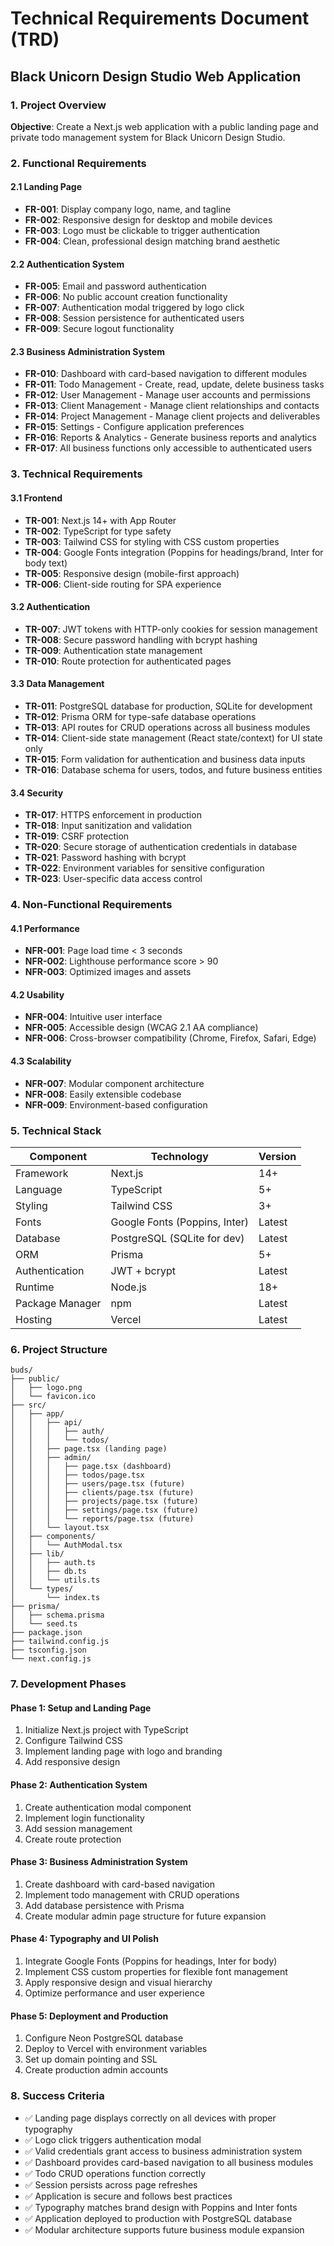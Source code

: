 # Technical Requirements Document (TRD)
## Black Unicorn Design Studio Web Application

### 1. Project Overview
**Objective**: Create a Next.js web application with a public landing page and private todo management system for Black Unicorn Design Studio.

### 2. Functional Requirements

#### 2.1 Landing Page
- **FR-001**: Display company logo, name, and tagline
- **FR-002**: Responsive design for desktop and mobile devices
- **FR-003**: Logo must be clickable to trigger authentication
- **FR-004**: Clean, professional design matching brand aesthetic

#### 2.2 Authentication System
- **FR-005**: Email and password authentication
- **FR-006**: No public account creation functionality
- **FR-007**: Authentication modal triggered by logo click
- **FR-008**: Session persistence for authenticated users
- **FR-009**: Secure logout functionality

#### 2.3 Business Administration System
- **FR-010**: Dashboard with card-based navigation to different modules
- **FR-011**: Todo Management - Create, read, update, delete business tasks
- **FR-012**: User Management - Manage user accounts and permissions
- **FR-013**: Client Management - Manage client relationships and contacts
- **FR-014**: Project Management - Manage client projects and deliverables
- **FR-015**: Settings - Configure application preferences
- **FR-016**: Reports & Analytics - Generate business reports and analytics
- **FR-017**: All business functions only accessible to authenticated users

### 3. Technical Requirements

#### 3.1 Frontend
- **TR-001**: Next.js 14+ with App Router
- **TR-002**: TypeScript for type safety
- **TR-003**: Tailwind CSS for styling with CSS custom properties
- **TR-004**: Google Fonts integration (Poppins for headings/brand, Inter for body text)
- **TR-005**: Responsive design (mobile-first approach)
- **TR-006**: Client-side routing for SPA experience

#### 3.2 Authentication
- **TR-007**: JWT tokens with HTTP-only cookies for session management
- **TR-008**: Secure password handling with bcrypt hashing
- **TR-009**: Authentication state management
- **TR-010**: Route protection for authenticated pages

#### 3.3 Data Management
- **TR-011**: PostgreSQL database for production, SQLite for development
- **TR-012**: Prisma ORM for type-safe database operations
- **TR-013**: API routes for CRUD operations across all business modules
- **TR-014**: Client-side state management (React state/context) for UI state only
- **TR-015**: Form validation for authentication and business data inputs
- **TR-016**: Database schema for users, todos, and future business entities

#### 3.4 Security
- **TR-017**: HTTPS enforcement in production
- **TR-018**: Input sanitization and validation
- **TR-019**: CSRF protection
- **TR-020**: Secure storage of authentication credentials in database
- **TR-021**: Password hashing with bcrypt
- **TR-022**: Environment variables for sensitive configuration
- **TR-023**: User-specific data access control

### 4. Non-Functional Requirements

#### 4.1 Performance
- **NFR-001**: Page load time < 3 seconds
- **NFR-002**: Lighthouse performance score > 90
- **NFR-003**: Optimized images and assets

#### 4.2 Usability
- **NFR-004**: Intuitive user interface
- **NFR-005**: Accessible design (WCAG 2.1 AA compliance)
- **NFR-006**: Cross-browser compatibility (Chrome, Firefox, Safari, Edge)

#### 4.3 Scalability
- **NFR-007**: Modular component architecture
- **NFR-008**: Easily extensible codebase
- **NFR-009**: Environment-based configuration

### 5. Technical Stack

| Component | Technology | Version |
|-----------|------------|---------|
| Framework | Next.js | 14+ |
| Language | TypeScript | 5+ |
| Styling | Tailwind CSS | 3+ |
| Fonts | Google Fonts (Poppins, Inter) | Latest |
| Database | PostgreSQL (SQLite for dev) | Latest |
| ORM | Prisma | 5+ |
| Authentication | JWT + bcrypt | Latest |
| Runtime | Node.js | 18+ |
| Package Manager | npm | Latest |
| Hosting | Vercel | Latest |

### 6. Project Structure
```
buds/
├── public/
│   ├── logo.png
│   └── favicon.ico
├── src/
│   ├── app/
│   │   ├── api/
│   │   │   ├── auth/
│   │   │   └── todos/
│   │   ├── page.tsx (landing page)
│   │   ├── admin/
│   │   │   ├── page.tsx (dashboard)
│   │   │   ├── todos/page.tsx
│   │   │   ├── users/page.tsx (future)
│   │   │   ├── clients/page.tsx (future)
│   │   │   ├── projects/page.tsx (future)
│   │   │   ├── settings/page.tsx (future)
│   │   │   └── reports/page.tsx (future)
│   │   └── layout.tsx
│   ├── components/
│   │   └── AuthModal.tsx
│   ├── lib/
│   │   ├── auth.ts
│   │   ├── db.ts
│   │   └── utils.ts
│   └── types/
│       └── index.ts
├── prisma/
│   ├── schema.prisma
│   └── seed.ts
├── package.json
├── tailwind.config.js
├── tsconfig.json
└── next.config.js
```

### 7. Development Phases

#### Phase 1: Setup and Landing Page
1. Initialize Next.js project with TypeScript
2. Configure Tailwind CSS
3. Implement landing page with logo and branding
4. Add responsive design

#### Phase 2: Authentication System
1. Create authentication modal component
2. Implement login functionality
3. Add session management
4. Create route protection

#### Phase 3: Business Administration System
1. Create dashboard with card-based navigation
2. Implement todo management with CRUD operations
3. Add database persistence with Prisma
4. Create modular admin page structure for future expansion

#### Phase 4: Typography and UI Polish
1. Integrate Google Fonts (Poppins for headings, Inter for body)
2. Implement CSS custom properties for flexible font management
3. Apply responsive design and visual hierarchy
4. Optimize performance and user experience

#### Phase 5: Deployment and Production
1. Configure Neon PostgreSQL database
2. Deploy to Vercel with environment variables
3. Set up domain pointing and SSL
4. Create production admin accounts

### 8. Success Criteria
- ✅ Landing page displays correctly on all devices with proper typography
- ✅ Logo click triggers authentication modal
- ✅ Valid credentials grant access to business administration system
- ✅ Dashboard provides card-based navigation to all business modules
- ✅ Todo CRUD operations function correctly
- ✅ Session persists across page refreshes
- ✅ Application is secure and follows best practices
- ✅ Typography matches brand design with Poppins and Inter fonts
- ✅ Application deployed to production with PostgreSQL database
- ✅ Modular architecture supports future business module expansion